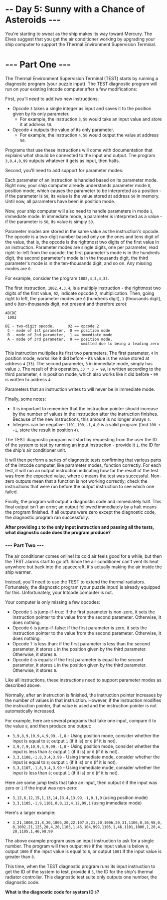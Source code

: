 # -- Day 5: Sunny with a Chance of Asteroids ---
You're starting to sweat as the ship makes its way toward Mercury. The Elves suggest that you get the air conditioner working by upgrading your ship computer to support the Thermal Environment Supervision Terminal.

# --- Part One ---
The Thermal Environment Supervision Terminal (TEST) starts by running a diagnostic program (your puzzle input). The TEST diagnostic program will run on your existing Intcode computer after a few modifications:

First, you'll need to add two new instructions:

* Opcode `3` takes a single integer as input and saves it to the position given by its only parameter.
  * For example, the instruction `3,50` would take an input value and store it at address `50`.
* Opcode `4` outputs the value of its only parameter.
  * For example, the instruction `4,50` would output the value at address `50`.

Programs that use these instructions will come with documentation that explains what should be connected to the input and output. The program `3,0,4,0,99` outputs whatever it gets as input, then halts.

Second, you'll need to add support for parameter modes:

Each parameter of an instruction is handled based on its parameter mode. Right now, your ship computer already understands parameter mode `0`, position mode, which causes the parameter to be interpreted as a position - if the parameter is `50`, its value is the value stored at address `50` in memory. Until now, all parameters have been in position mode.

Now, your ship computer will also need to handle parameters in mode `1`, immediate mode. In immediate mode, a parameter is interpreted as a value - if the parameter is `50`, its value is simply `50`.

Parameter modes are stored in the same value as the instruction's opcode. The opcode is a two-digit number based only on the ones and tens digit of the value, that is, the opcode is the rightmost two digits of the first value in an instruction. Parameter modes are single digits, one per parameter, read right-to-left from the opcode: the first parameter's mode is in the hundreds digit, the second parameter's mode is in the thousands digit, the third parameter's mode is in the ten-thousands digit, and so on. Any missing modes are `0`.

For example, consider the program `1002,4,3,4,33`.

The first instruction, `1002,4,3,4`, is a multiply instruction - the rightmost two digits of the first value, `02`, indicate opcode `2`, multiplication. Then, going right to left, the parameter modes are `0` (hundreds digit), `1` (thousands digit), and `0` (ten-thousands digit, not present and therefore zero):

```
ABCDE
 1002

DE - two-digit opcode,      02 == opcode 2
 C - mode of 1st parameter,  0 == position mode
 B - mode of 2nd parameter,  1 == immediate mode
 A - mode of 3rd parameter,  0 == position mode,
                                  omitted due to being a leading zero
```

This instruction multiplies its first two parameters. The first parameter, `4` in position mode, works like it did before - its value is the value stored at address `4` (`33`). The second parameter, `3` in immediate mode, simply has value `3`. The result of this operation, `33 * 3 = 99`, is written according to the third parameter, `4` in position mode, which also works like it did before - `99` is written to address `4`.

Parameters that an instruction writes to will never be in immediate mode.

Finally, some notes:

* It is important to remember that the instruction pointer should increase by the number of values in the instruction after the instruction finishes. Because of the new instructions, this amount is no longer always `4`.
* Integers can be negative: `1101,100,-1,4,0` is a valid program (find `100 + -1`, store the result in position `4`).

The TEST diagnostic program will start by requesting from the user the ID of the system to test by running an input instruction - provide it `1`, the ID for the ship's air conditioner unit.

It will then perform a series of diagnostic tests confirming that various parts of the Intcode computer, like parameter modes, function correctly. For each test, it will run an output instruction indicating how far the result of the test was from the expected value, where `0` means the test was successful. Non-zero outputs mean that a function is not working correctly; check the instructions that were run before the output instruction to see which one failed.

Finally, the program will output a diagnostic code and immediately halt. This final output isn't an error; an output followed immediately by a halt means the program finished. If all outputs were zero except the diagnostic code, the diagnostic program ran successfully.

**After providing `1` to the only input instruction and passing all the tests, what diagnostic code does the program produce?**

### --- Part Two ---
The air conditioner comes online! Its cold air feels good for a while, but then the TEST alarms start to go off. Since the air conditioner can't vent its heat anywhere but back into the spacecraft, it's actually making the air inside the ship warmer.

Instead, you'll need to use the TEST to extend the thermal radiators. Fortunately, the diagnostic program (your puzzle input) is already equipped for this. Unfortunately, your Intcode computer is not.

Your computer is only missing a few opcodes:

* Opcode `5` is jump-if-true: if the first parameter is non-zero, it sets the instruction pointer to the value from the second parameter. Otherwise, it does nothing.
* Opcode `6` is jump-if-false: if the first parameter is zero, it sets the instruction pointer to the value from the second parameter. Otherwise, it does nothing.
* Opcode `7` is less than: if the first parameter is less than the second parameter, it stores `1` in the position given by the third parameter. Otherwise, it stores `0`.
* Opcode `8` is equals: if the first parameter is equal to the second parameter, it stores `1` in the position given by the third parameter. Otherwise, it stores `0`.

Like all instructions, these instructions need to support parameter modes as described above.

Normally, after an instruction is finished, the instruction pointer increases by the number of values in that instruction. However, if the instruction modifies the instruction pointer, that value is used and the instruction pointer is not automatically increased.

For example, here are several programs that take one input, compare it to the value `8`, and then produce one output:

* `3,9,8,9,10,9,4,9,99,-1,8` - Using position mode, consider whether the input is equal to `8`; output `1` (if it is) or `0` (if it is not).
* `3,9,7,9,10,9,4,9,99,-1,8` - Using position mode, consider whether the input is less than `8`; output `1` (if it is) or `0` (if it is not).
* `3,3,1108,-1,8,3,4,3,99` - Using immediate mode, consider whether the input is equal to `8`; output `1` (if it is) or `0` (if it is not).
* `3,3,1107,-1,8,3,4,3,99` - Using immediate mode, consider whether the input is less than `8`; output `1` (if it is) or `0` (if it is not).

Here are some jump tests that take an input, then output `0` if the input was zero or `1` if the input was non-zero:

* `3,12,6,12,15,1,13,14,13,4,13,99,-1,0,1,9` (using position mode)
* `3,3,1105,-1,9,1101,0,0,12,4,12,99,1` (using immediate mode)

Here's a larger example:

* `3,21,1008,21,8,20,1005,20,22,107,8,21,20,1006,20,31,1106,0,36,98,0,0,1002,21,125,20,4,20,1105,1,46,104,999,1105,1,46,1101,1000,1,20,4,20,1105,1,46,98,99`

The above example program uses an input instruction to ask for a single number. The program will then output `999` if the input value is below `8`, output `1000` if the input value is equal to `8`, or output `1001` if the input value is greater than `8`.

This time, when the TEST diagnostic program runs its input instruction to get the ID of the system to test, provide it `5`, the ID for the ship's thermal radiator controller. This diagnostic test suite only outputs one number, the diagnostic code.

**What is the diagnostic code for system ID `5`?**